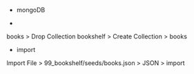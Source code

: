 - mongoDB

-
books > Drop Collection
bookshelf > Create Collection > books

- import

Import File > 99_bookshelf/seeds/books.json > JSON > import